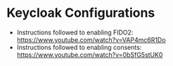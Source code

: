 # Keycloak Configurations

- Instructions followed to enabling FIDO2: https://www.youtube.com/watch?v=VAP4mc6R1Do
- Instructions followed to enabling consents: https://www.youtube.com/watch?v=0bSfG5stUK0